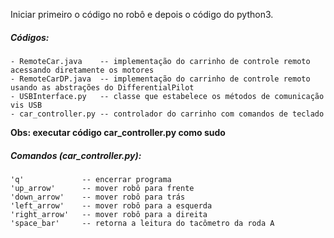 Iniciar primeiro o código no robô e depois o código do python3.

##### Códigos:
    - RemoteCar.java 	-- implementação do carrinho de controle remoto acessando diretamente os motores
    - RemoteCarDP.java 	-- implementação do carrinho de controle remoto usando as abstrações do DifferentialPilot
    - USBInterface.py	-- classe que estabelece os métodos de comunicação vis USB
    - car_controller.py -- controlador do carrinho com comandos de teclado

__Obs: executar código car_controller.py como sudo__

##### Comandos (car_controller.py):
```console
'q' 			-- encerrar programa
'up_arrow'		-- mover robô para frente
'down_arrow'	-- mover robô para trás
'left_arrow'	-- mover robô para a esquerda
'right_arrow'	-- mover robô para a direita
'space_bar'		-- retorna a leitura do tacômetro da roda A
```